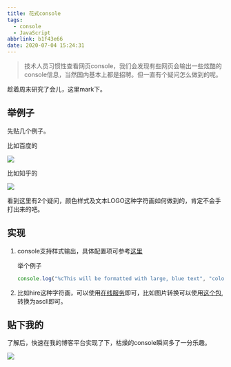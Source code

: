 ```yaml
---
title: 花式console
tags:
  - console
  - JavaScript
abbrlink: b1f43e66
date: 2020-07-04 15:24:31
---
```

> 技术人员习惯性查看网页console，我们会发现有些网页会输出一些炫酷的console信息，当然国内基本上都是招聘。但一直有个疑问怎么做到的呢。

趁着周末研究了会儿，这里mark下。

## 举例子
先贴几个例子。

比如百度的

![](https://static.1991421.cn/2020/2020-07-04-152507.jpeg)


比如知乎的

![](https://static.1991421.cn/2020/2020-07-04-152548.jpeg)


看到这里有2个疑问，颜色样式及文本LOGO这种字符画如何做到的，肯定不会手打出来的吧。


## 实现

1. console支持样式输出，具体配置项可参考[这里](https://developer.mozilla.org/zh-CN/docs/Web/API/Console)
	
	举个例子
	
	```js
	console.log("%cThis will be formatted with large, blue text", "color: blue; font-size: x-large");
	```

	
2. 比如hire这种字符画，可以使用[在线服务](https://www.kammerl.de/ascii/AsciiSignature.php)即可，比如图片转换可以使用[这个包](https://github.com/IonicaBizau/image-to-ascii),转换为ascll即可。

## 贴下我的

了解后，快速在我的博客平台实现了下，枯燥的console瞬间多了一分乐趣。

![](https://static.1991421.cn/2020/2020-07-04-154412.jpeg)


	

